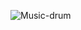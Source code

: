 ![Music-drum](https://github.com/shakyaSmrite/drum-kit/assets/61518562/43f5581f-e106-44eb-9041-0b70a9bf71c9)
